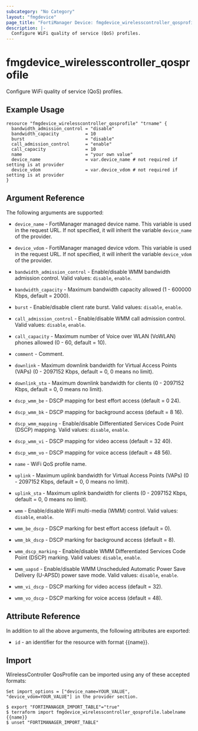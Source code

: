 ```yaml
---
subcategory: "No Category"
layout: "fmgdevice"
page_title: "FortiManager Device: fmgdevice_wirelesscontroller_qosprofile"
description: |-
  Configure WiFi quality of service (QoS) profiles.
---
```


# fmgdevice_wirelesscontroller_qosprofile
Configure WiFi quality of service (QoS) profiles.

## Example Usage

```hcl
resource "fmgdevice_wirelesscontroller_qosprofile" "trname" {
  bandwidth_admission_control = "disable"
  bandwidth_capacity          = 10
  burst                       = "disable"
  call_admission_control      = "enable"
  call_capacity               = 10
  name                        = "your own value"
  device_name                 = var.device_name # not required if setting is at provider
  device_vdom                 = var.device_vdom # not required if setting is at provider
}
```

## Argument Reference


The following arguments are supported:

* `device_name` - FortiManager managed device name. This variable is used in the request URL. If not specified, it will inherit the variable `device_name` of the provider.
* `device_vdom` - FortiManager managed device vdom. This variable is used in the request URL. If not specified, it will inherit the variable `device_vdom` of the provider.

* `bandwidth_admission_control` - Enable/disable WMM bandwidth admission control. Valid values: `disable`, `enable`.

* `bandwidth_capacity` - Maximum bandwidth capacity allowed (1 - 600000 Kbps, default = 2000).
* `burst` - Enable/disable client rate burst. Valid values: `disable`, `enable`.

* `call_admission_control` - Enable/disable WMM call admission control. Valid values: `disable`, `enable`.

* `call_capacity` - Maximum number of Voice over WLAN (VoWLAN) phones allowed (0 - 60, default = 10).
* `comment` - Comment.
* `downlink` - Maximum downlink bandwidth for Virtual Access Points (VAPs) (0 - 2097152 Kbps, default = 0, 0 means no limit).
* `downlink_sta` - Maximum downlink bandwidth for clients (0 - 2097152 Kbps, default = 0, 0 means no limit).
* `dscp_wmm_be` - DSCP mapping for best effort access (default = 0 24).
* `dscp_wmm_bk` - DSCP mapping for background access (default = 8 16).
* `dscp_wmm_mapping` - Enable/disable Differentiated Services Code Point (DSCP) mapping. Valid values: `disable`, `enable`.

* `dscp_wmm_vi` - DSCP mapping for video access (default = 32 40).
* `dscp_wmm_vo` - DSCP mapping for voice access (default = 48 56).
* `name` - WiFi QoS profile name.
* `uplink` - Maximum uplink bandwidth for Virtual Access Points (VAPs) (0 - 2097152 Kbps, default = 0, 0 means no limit).
* `uplink_sta` - Maximum uplink bandwidth for clients (0 - 2097152 Kbps, default = 0, 0 means no limit).
* `wmm` - Enable/disable WiFi multi-media (WMM) control. Valid values: `disable`, `enable`.

* `wmm_be_dscp` - DSCP marking for best effort access (default = 0).
* `wmm_bk_dscp` - DSCP marking for background access (default = 8).
* `wmm_dscp_marking` - Enable/disable WMM Differentiated Services Code Point (DSCP) marking. Valid values: `disable`, `enable`.

* `wmm_uapsd` - Enable/disable WMM Unscheduled Automatic Power Save Delivery (U-APSD) power save mode. Valid values: `disable`, `enable`.

* `wmm_vi_dscp` - DSCP marking for video access (default = 32).
* `wmm_vo_dscp` - DSCP marking for voice access (default = 48).


## Attribute Reference

In addition to all the above arguments, the following attributes are exported:
* `id` - an identifier for the resource with format {{name}}.

## Import

WirelessController QosProfile can be imported using any of these accepted formats:
```
Set import_options = ["device_name=YOUR_VALUE", "device_vdom=YOUR_VALUE"] in the provider section.

$ export "FORTIMANAGER_IMPORT_TABLE"="true"
$ terraform import fmgdevice_wirelesscontroller_qosprofile.labelname {{name}}
$ unset "FORTIMANAGER_IMPORT_TABLE"
```


